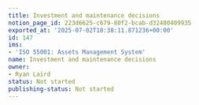 ```yaml
---
title: Investment and maintenance decisions
notion_page_id: 223d6625-c679-80f2-bcab-d32480409935
exported_at: '2025-07-02T18:38:11.871236+00:00'
id: 147
ims:
- 'ISO 55001: Assets Management System'
name: Investment and maintenance decisions
owner:
- Ryan Laird
status: Not started
publishing-status: Not started
---
```


